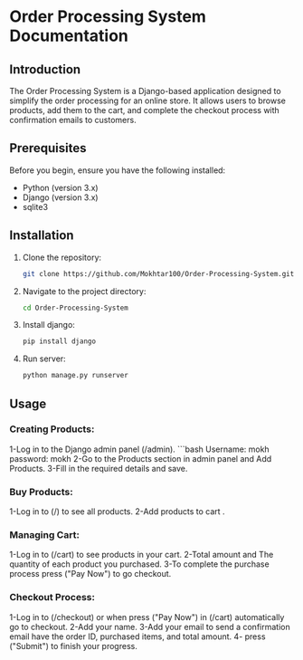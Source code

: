 # Order Processing System Documentation

## Introduction
The Order Processing System is a Django-based application designed to simplify the order processing for an online store. It allows users to browse products, add them to the cart, and complete the checkout process with confirmation emails to customers.

## Prerequisites
Before you begin, ensure you have the following installed:
- Python (version 3.x)
- Django (version 3.x)
- sqlite3

## Installation
1. Clone the repository:
   ```bash
   git clone https://github.com/Mokhtar100/Order-Processing-System.git
2. Navigate to the project directory:   
   ```bash
   cd Order-Processing-System
3. Install django:
   ```bash
   pip install django
4. Run server:
   ```bash
   python manage.py runserver

## Usage

   ### Creating Products:
   1-Log in to the Django admin panel (/admin).
      ```bash
      Username: mokh
      password: mokh
   2-Go to the Products section in admin panel and Add Products.
   3-Fill in the required details and save.

   ### Buy Products:
   1-Log in to  (/) to see all products.
   2-Add products to cart .

   ### Managing Cart:
   1-Log in to  (/cart) to see products in your cart.
   2-Total amount and The quantity of each product you purchased.
   3-To complete the purchase process press ("Pay Now") to go checkout.

   ### Checkout Process:
   1-Log in to (/checkout) or when press ("Pay Now") in (/cart) automatically go to checkout.
   2-Add your name.
   3-Add your email to send a confirmation email have the order ID, purchased items, and total amount.
   4- press ("Submit") to finish your progress.






   
